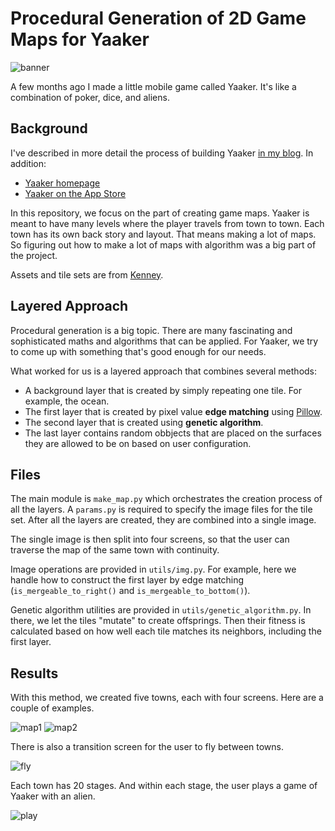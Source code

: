 # Procedural Generation of 2D Game Maps for Yaaker

![banner](./images/banner.png)

A few months ago I made a little mobile game called Yaaker. It's like a
combination of poker, dice, and aliens.

## Background

I've described in more detail the process of building Yaaker [in my blog](https://heromodeapp.com/blog/heromode-use-case-casual-game-dev).
In addition:

- [Yaaker homepage](https://yaaker.ovisly.com/)
- [Yaaker on the App Store](https://apps.apple.com/us/app/yaaker/id1663559578)

In this repository, we focus on the part of creating game maps. Yaaker is meant
to have many levels where the player travels from town to town. Each town has
its own back story and layout. That means making a lot of maps. So figuring out
how to make a lot of maps with algorithm was a big part of the project.

Assets and tile sets are from [Kenney](https://kenney.itch.io/kenney-game-assets).

## Layered Approach

Procedural generation is a big topic. There are many fascinating and sophisticated
maths and algorithms that can be applied. For Yaaker, we try to come up with something
that's good enough for our needs.

What worked for us is a layered approach that combines several methods:

- A background layer that is created by simply repeating one tile. For example,
  the ocean.
- The first layer that is created by pixel value **edge matching** using [Pillow](https://pypi.org/project/Pillow/).
- The second layer that is created using **genetic algorithm**.
- The last layer contains random obbjects that are placed on the surfaces they are
  allowed to be on based on user configuration.

## Files

The main module is `make_map.py` which orchestrates the creation process of all
the layers. A `params.py` is required to specify the image files for the tile
set. After all the layers are created, they are combined into a single image.

The single image is then split into four screens, so that the user can traverse
the map of the same town with continuity.

Image operations are provided in `utils/img.py`. For example, here we handle how
to construct the first layer by edge matching (`is_mergeable_to_right()` and
`is_mergeable_to_bottom()`).

Genetic algorithm utilities are provided in `utils/genetic_algorithm.py`. In
there, we let the tiles "mutate" to create offsprings. Then their fitness is
calculated based on how well each tile matches its neighbors, including the
first layer.

## Results

With this method, we created five towns, each with four screens. Here are a
couple of examples.

![map1](./images/map1.webp)
![map2](./images/map2.webp)

There is also a transition screen for the user to fly between towns.

![fly](./images/transition.webp)

Each town has 20 stages. And within each stage, the user plays a game of Yaaker
with an alien.

![play](./images/play.webp)
